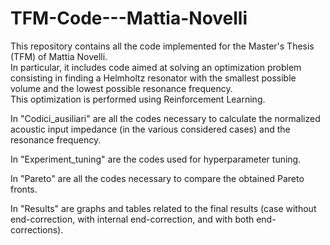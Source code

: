# TFM-Code---Mattia-Novelli
This repository contains all the code implemented for the Master's Thesis (TFM) of Mattia Novelli.  
In particular, it includes code aimed at solving an optimization problem consisting in finding a Helmholtz resonator with the smallest possible volume and the lowest possible resonance frequency.  
This optimization is performed using Reinforcement Learning.

In "Codici_ausiliari" are all the codes necessary to calculate the normalized acoustic input impedance (in the various considered cases) and the resonance frequency.

In "Experiment_tuning" are the codes used for hyperparameter tuning.

In "Pareto" are all the codes necessary to compare the obtained Pareto fronts.

In "Results" are graphs and tables related to the final results (case without end-correction, with internal end-correction, and with both end-corrections).


 
